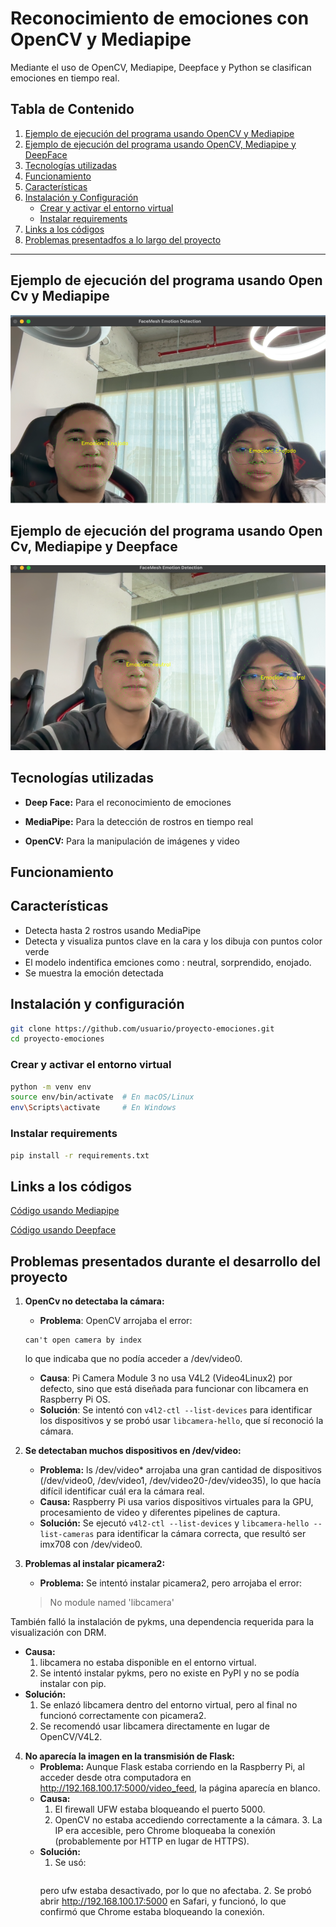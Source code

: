 # Reconocimiento de emociones con OpenCV y Mediapipe
Mediante el uso de OpenCV, Mediapipe, Deepface y Python se clasifican emociones en tiempo real.

##  Tabla de Contenido
1. [Ejemplo de ejecución del programa usando OpenCV y Mediapipe](#ejemplo-de-ejecucion-del-programa-usando-opencv-y-mediapipe)
2. [Ejemplo de ejecución del programa usando OpenCV, Mediapipe y DeepFace](#ejemplo-de-ejecucion-del-programa-usando-opencv-mediapipe-y-deepface)
3. [Tecnologías utilizadas](#tecnologías)
4. [Funcionamiento](#funcionamiento)
5. [Características](#caracteristicas)
6. [Instalación y Configuración](#instalacion-y-configuracion)  
   - [Crear y activar el entorno virtual](#crear-y-activar-el-entorno-virtual)  
   - [Instalar requirements](#instalar-requirements)
7. [Links a los códigos](#links-a-los-codigos)
8. [Problemas presentadfos a lo largo del proyecto](#problemas)

---

## Ejemplo de ejecución del programa usando Open Cv y Mediapipe <a name="#ejemplo-de-ejecucion-del-programa-usando-opencv-y-mediapipe"></a>
![Ejemplo de Detección](imagenes/imagen1.png)
## Ejemplo de ejecución del programa usando Open Cv, Mediapipe y Deepface <a name="ejemplo-de-ejecucion-del-programa-usando-opencv-mediapipe-y-deepface"></a>
![Ejemplo de Detección](imagenes/imagen2.png)

## Tecnologías utilizadas <a name="tecnologías"></a>

+ **Deep Face:** Para el reconocimiento de emociones

+ **MediaPipe:** Para la detección de rostros en tiempo real

+ **OpenCV:** Para la manipulación de imágenes y video


## Funcionamiento <a name="funcionamiento"></a>


## Características <a name="caracteristicas"></a>
- Detecta hasta 2 rostros usando MediaPipe
- Detecta y visualiza puntos clave en la cara y los dibuja con puntos color verde
- El modelo indentifica emciones como : neutral, sorprendido, enojado.
- Se muestra la emoción detectada

## Instalación y configuración <a name="instalacion-y-configuracion"></a>
```bash
git clone https://github.com/usuario/proyecto-emociones.git
cd proyecto-emociones
```

### Crear y activar el entorno virtual <a name="#crear-y-activar-el-entorno-virtual"></a>
```bash
python -m venv env
source env/bin/activate  # En macOS/Linux
env\Scripts\activate     # En Windows
```
### Instalar requirements <a name="#instalar-requirements"></a>
```bash
pip install -r requirements.txt
```
## Links a los códigos <a name="#links-a-los-codigos"></a>
[Código usando Mediapipe](src/prueba2.py)

[Código usando Deepface](src/prueba3.py)

## Problemas presentados durante el desarrollo del proyecto <a name="#problemas"></a>
1. **OpenCv no detectaba la cámara:**
    +	**Problema**: OpenCV arrojaba el error:
      
       can't open camera by index
   >
    lo que indicaba que no podía acceder a /dev/video0.
    +	**Causa**: Pi Camera Module 3 no usa V4L2 (Video4Linux2) por defecto, sino que está diseñada para funcionar con libcamera en Raspberry Pi OS.
    +	**Solución**: Se intentó con `v4l2-ctl --list-devices`
     	 para identificar los dispositivos y se probó usar `libcamera-hello`, que sí reconoció la cámara.

2. **Se detectaban muchos dispositivos en /dev/video:**
   + **Problema:** ls /dev/video* arrojaba una gran cantidad de dispositivos (/dev/video0, /dev/video1, /dev/video20-/dev/video35), lo que hacía difícil identificar cuál era la cámara real.
	+ **Causa:** Raspberry Pi usa varios dispositivos virtuales para la GPU, procesamiento de video y diferentes pipelines de captura.
	+	**Solución:** Se ejecutó `v4l2-ctl --list-devices` y `libcamera-hello --list-cameras` para identificar la cámara correcta, que resultó ser imx708 con /dev/video0.

3. **Problemas al instalar picamera2:**
	+	**Problema:** Se intentó instalar picamera2, pero arrojaba el error:
   > No module named 'libcamera'

  	
También falló la instalación de pykms, una dependencia requerida para la visualización con DRM.
   +  **Causa:**
	    1.	libcamera no estaba disponible en el entorno virtual.
	    2.	Se intentó instalar pykms, pero no existe en PyPI y no se podía instalar con pip.
   + **Solución:**
	    1. Se enlazó libcamera dentro del entorno virtual, pero al final no funcionó correctamente con picamera2.
	    2. Se recomendó usar libcamera directamente en lugar de OpenCV/V4L2.
    
 4. **No aparecía la imagen en la transmisión de Flask:**
	+ **Problema:** Aunque Flask estaba corriendo en la Raspberry Pi, al acceder desde otra computadora en http://192.168.100.17:5000/video_feed, la página aparecía en blanco.
	+ **Causa:**
 	    1. El firewall UFW estaba bloqueando el puerto 5000.
	    2. OpenCV no estaba accediendo correctamente a la cámara.
            3. La IP era accesible, pero Chrome bloqueaba la conexión (probablemente por HTTP en lugar de HTTPS).
	+ **Solución:**
	    1. Se usó:
        ```sudo ufw allow 5000/tcp
        ```
         pero ufw estaba desactivado, por lo que no afectaba.
    	    2. Se probó abrir http://192.168.100.17:5000 en Safari, y funcionó, lo que confirmó que Chrome estaba bloqueando la conexión.

